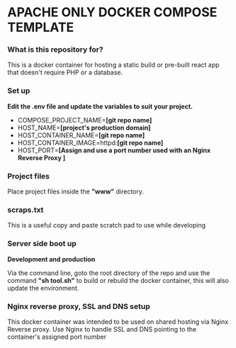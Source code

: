 # APACHE ONLY DOCKER COMPOSE TEMPLATE #

### What is this repository for? ###

This is a docker container for hosting a static build or pre-built react app that doesn't require PHP or a database.

### Set up ###

**Edit the .env file and update the variables to suit your project.**

* COMPOSE_PROJECT_NAME=**[git repo name]**
* HOST_NAME=**[project's production domain]**
* HOST_CONTAINER_NAME=**[git repo name]**
* HOST_CONTAINER_IMAGE=httpd:**[git repo name]**
* HOST_PORT=**[Assign and use a port number used with an Nginx Reverse Proxy ]**

### Project files ###

Place project files inside the **"www"** directory.

### scraps.txt ###

This is a useful copy and paste scratch pad to use while developing

### Server side boot up ###

**Development and production**

Via the command line, goto the root directory of the repo and use the command **"sh tool.sh"** to build or rebuild the docker container, this will also update the environment.

### Nginx reverse proxy, SSL and DNS setup ###

This docker container was intended to be used on shared hosting via Nginx Reverse proxy. Use Nginx to handle SSL and DNS pointing to the container's assigned port number